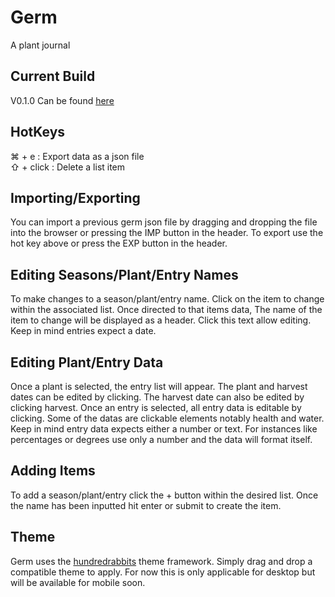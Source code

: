 # Germ
A plant journal
## Current Build
V0.1.0
Can be found [here](https://kind-bhabha-fd9dfe.netlify.com/)
## HotKeys
  ⌘ + e : Export data as a json file  
  ⇧ + click : Delete a list item

## Importing/Exporting
You can import a previous germ json file by dragging and dropping the file into the browser or pressing the IMP button in the header.  To export use the hot key above or press the EXP button in the header.

## Editing Seasons/Plant/Entry Names
To make changes to a season/plant/entry name.  Click on the item to change within the associated list.  Once directed to that items data, The name of the item to change will be displayed as a header.  Click this text allow editing.  Keep in mind entries expect a date.

## Editing Plant/Entry Data
Once a plant is selected, the entry list will appear.  The plant and harvest dates can be edited by clicking.  The harvest date can also be edited by clicking harvest.  Once an entry is selected, all entry data is editable by clicking.  Some of the datas are clickable elements notably health and water.  Keep in mind entry data expects either a number or text.  For instances like percentages or degrees use only a number and the data will format itself.

## Adding Items
To add a season/plant/entry click the + button within the desired list.  Once the name has been inputted hit enter or submit to create the item.

## Theme
Germ uses the [hundredrabbits](https://github.com/hundredrabbits/Themes) theme framework.  Simply drag and drop a compatible theme to apply.  For now this is only applicable for desktop but will be available for mobile soon.
